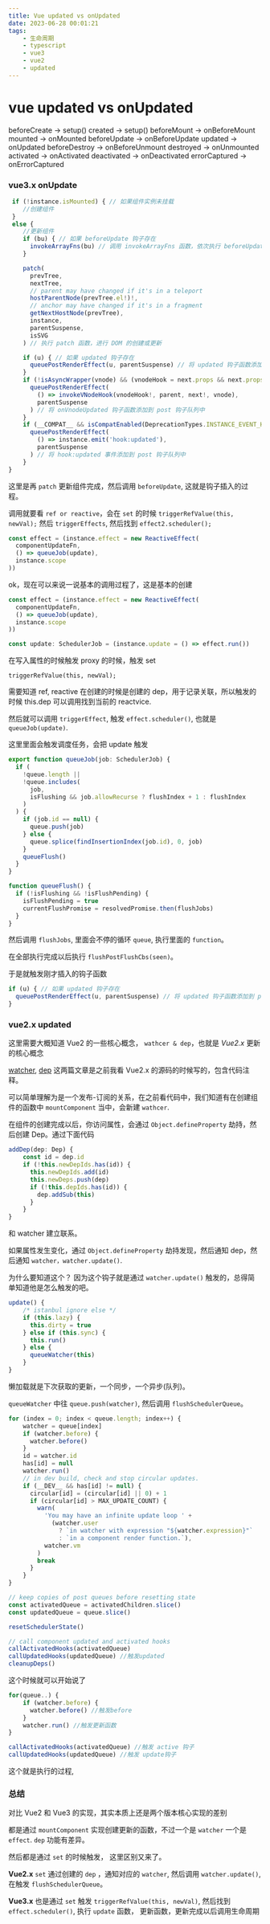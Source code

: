 ```yaml
---
title: Vue updated vs onUpdated
date: 2023-06-28 00:01:21
tags: 
    - 生命周期
    - typescript
    - vue3
    - vue2
    - updated
---
```


# vue updated vs onUpdated

beforeCreate -> setup()
created -> setup()
beforeMount -> onBeforeMount
mounted -> onMounted
beforeUpdate -> onBeforeUpdate
updated -> onUpdated
beforeDestroy -> onBeforeUnmount
destroyed -> onUnmounted
activated -> onActivated
deactivated -> onDeactivated
errorCaptured -> onErrorCaptured

### vue3.x onUpdate

```ts
 if (!instance.isMounted) { // 如果组件实例未挂载
    //创建组件
 }
 else {
    //更新组件
    if (bu) { // 如果 beforeUpdate 钩子存在
      invokeArrayFns(bu) // 调用 invokeArrayFns 函数，依次执行 beforeUpdate 钩子函数
    }

    patch(
      prevTree,
      nextTree,
      // parent may have changed if it's in a teleport
      hostParentNode(prevTree.el!)!,
      // anchor may have changed if it's in a fragment
      getNextHostNode(prevTree),
      instance,
      parentSuspense,
      isSVG
    ) // 执行 patch 函数，进行 DOM 的创建或更新

    if (u) { // 如果 updated 钩子存在
      queuePostRenderEffect(u, parentSuspense) // 将 updated 钩子函数添加到 post 钩子队列中
    }
    if (!isAsyncWrapper(vnode) && (vnodeHook = next.props && next.props.onVnodeUpdated)) { // 如果不是异步组件的 VNode，并且存在 onVnodeUpdated 钩子
      queuePostRenderEffect(
        () => invokeVNodeHook(vnodeHook!, parent, next!, vnode),
        parentSuspense
      ) // 将 onVnodeUpdated 钩子函数添加到 post 钩子队列中
    }
    if (__COMPAT__ && isCompatEnabled(DeprecationTypes.INSTANCE_EVENT_HOOKS, instance)) { // 如果兼容模式开启，并且兼容选项 DEPRECATION.INSTANCE_EVENT_HOOKS 启用
      queuePostRenderEffect(
        () => instance.emit('hook:updated'),
        parentSuspense
      ) // 将 hook:updated 事件添加到 post 钩子队列中
    }
}
```

这里是再 `patch` 更新组件完成，然后调用 `beforeUpdate`, 这就是钩子插入的过程。

调用就要看 `ref or reactive`，会在 `set` 的时候 `triggerRefValue(this, newVal);` 然后 `triggerEffects`, 然后找到
`effect2.scheduler();`

```ts
const effect = (instance.effect = new ReactiveEffect(
  componentUpdateFn,
  () => queueJob(update),
  instance.scope
))
```

ok，现在可以来说一说基本的调用过程了，这是基本的创建

```ts
const effect = (instance.effect = new ReactiveEffect(
  componentUpdateFn,
  () => queueJob(update),
  instance.scope
))

const update: SchedulerJob = (instance.update = () => effect.run())
```

在写入属性的时候触发 proxy 的时候，触发 set 

```
triggerRefValue(this, newVal);
```

需要知道 ref, reactive 在创建的时候是创建的 dep，用于记录关联，所以触发的时候 this.dep 可以调用找到当前的 reactvice. 

然后就可以调用 `triggerEffect`, 触发 `effect.scheduler()`, 也就是 `queueJob(update)`.

这里里面会触发调度任务，会把 update 触发

```ts
export function queueJob(job: SchedulerJob) {
  if (
    !queue.length ||
    !queue.includes(
      job,
      isFlushing && job.allowRecurse ? flushIndex + 1 : flushIndex
    )
  ) {
    if (job.id == null) {
      queue.push(job)
    } else {
      queue.splice(findInsertionIndex(job.id), 0, job)
    }
    queueFlush()
  }
}

function queueFlush() {
  if (!isFlushing && !isFlushPending) {
    isFlushPending = true
    currentFlushPromise = resolvedPromise.then(flushJobs)
  }
}
```

然后调用 `flushJobs`, 里面会不停的循环 `queue`, 执行里面的 `function`。

在全部执行完成以后执行 `flushPostFlushCbs(seen)`。

于是就触发刚才插入的钩子函数

```ts
if (u) { // 如果 updated 钩子存在
  queuePostRenderEffect(u, parentSuspense) // 将 updated 钩子函数添加到 post 钩子队列中
}
```

### vue2.x updated

这里需要大概知道 Vue2 的一些核心概念， `wathcer & dep`，也就是 *Vue2.x* 更新的核心概念

[watcher](/tblog/2023/06/27/vue2_watch/), [dep](/tblog/2023/06/27/vue2_Dep/) 这两篇文章是之前我看 Vue2.x 的源码的时候写的，包含代码注释。

可以简单理解为是一个发布-订阅的关系，在之前看代码中，我们知道有在创建组件的函数中 `mountComponent` 当中，会新建 `wathcer`.

在组件的创建完成以后，你访问属性，会通过 `Object.defineProperty` 劫持，然后创建 Dep。通过下面代码

```ts
addDep(dep: Dep) {
    const id = dep.id
    if (!this.newDepIds.has(id)) {
      this.newDepIds.add(id)
      this.newDeps.push(dep)
      if (!this.depIds.has(id)) {
        dep.addSub(this)
      }
    }
}
```

和 watcher 建立联系。

如果属性发生变化，通过 `Object.defineProperty` 劫持发现，然后通知 dep，然后通知 `watcher，watcher.update()`.

为什么要知道这个？ 因为这个钩子就是通过 `watcher.update()` 触发的，总得简单知道他是怎么触发的吧。

```ts
update() {
    /* istanbul ignore else */
    if (this.lazy) {
      this.dirty = true
    } else if (this.sync) {
      this.run()
    } else {
      queueWatcher(this)
    }
}
```

懒加载就是下次获取的更新，一个同步，一个异步(队列)。

`queueWatcher` 中往 `queue.push(watcher)`, 然后调用 `flushSchedulerQueue`。

```ts
for (index = 0; index < queue.length; index++) {
    watcher = queue[index]
    if (watcher.before) {
      watcher.before()
    }
    id = watcher.id
    has[id] = null
    watcher.run()
    // in dev build, check and stop circular updates.
    if (__DEV__ && has[id] != null) {
      circular[id] = (circular[id] || 0) + 1
      if (circular[id] > MAX_UPDATE_COUNT) {
        warn(
          'You may have an infinite update loop ' +
            (watcher.user
              ? `in watcher with expression "${watcher.expression}"`
              : `in a component render function.`),
          watcher.vm
        )
        break
      }
    }
}

// keep copies of post queues before resetting state
const activatedQueue = activatedChildren.slice()
const updatedQueue = queue.slice()

resetSchedulerState()

// call component updated and activated hooks
callActivatedHooks(activatedQueue)
callUpdatedHooks(updatedQueue) //触发updated
cleanupDeps()
```

这个时候就可以开始说了

```ts
for(queue..) {
    if (watcher.before) {
      watcher.before() //触发before
    }
    watcher.run() //触发更新函数
}

callActivatedHooks(activatedQueue) //触发 active 钩子
callUpdatedHooks(updatedQueue) //触发 update钩子
```

这个就是执行的过程,

### 总结

对比 Vue2 和 Vue3 的实现，其实本质上还是两个版本核心实现的差别

都是通过 `mountComponent` 实现创建更新的函数，不过一个是 `watcher` 一个是 `effect`. `dep` 功能有差异。

然后都是通过 `set` 的时候触发， 这里区别又来了。

**Vue2.x** `set` 通过创建的 `dep` ，通知对应的 `watcher`, 然后调用 `watcher.update()`, 在触发 `flushSchedulerQueue`。

**Vue3.x** 也是通过 `set` 触发 `triggerRefValue(this, newVal)`, 然后找到 `effect.scheduler()`, 执行 `update` 函数， 更新函数，更新完成以后调用生命周期